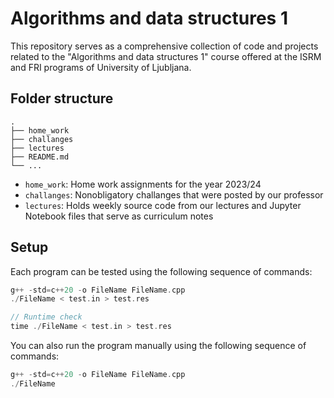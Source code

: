 # Algorithms and data structures 1
This repository serves as a comprehensive collection of code and projects related to the "Algorithms and data structures 1" course offered at the ISRM and FRI programs of University of Ljubljana.


## Folder structure
```
.
├── home_work
├── challanges
├── lectures
├── README.md
└── ...
```

- `home_work`:
    Home work assignments for the year 2023/24
- `challanges`:
    Nonobligatory challanges that were posted by our professor
- `lectures`:
    Holds weekly source code from our lectures and Jupyter Notebook files that serve as curriculum notes

## Setup 
Each program can be tested using the following sequence of commands:

```cpp
g++ -std=c++20 -o FileName FileName.cpp 
./FileName < test.in > test.res

// Runtime check
time ./FileName < test.in > test.res
```

You can also run the program manually using the following sequence of commands:

```cpp
g++ -std=c++20 -o FileName FileName.cpp 
./FileName
```

